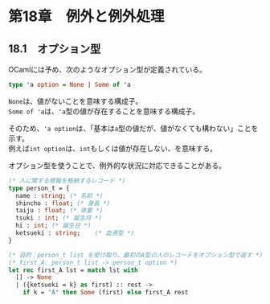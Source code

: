 # 第18章　例外と例外処理

## 18.1　オプション型

OCamlには予め、次のようなオプション型が定義されている。

```ocaml
type 'a option = None | Some of 'a
```

`None`は、値がないことを意味する構成子。  
`Some of 'a`は、`'a`型の値が存在することを意味する構成子。

そのため、`'a option`は、「基本は`a`型の値だが、値がなくても構わない」ことを示す。  
例えば`int option`は、`int`もしくは値が存在しない、を意味する。

オプション型を使うことで、例外的な状況に対応できることがある。

```ocaml
(* 人に関する情報を格納するレコード *)
type person_t = {
  name : string; (* 名前 *)
  shincho : float; (* 身長 *)
  taiju : float; (* 体重 *)
  tsuki : int; (* 誕生月 *)
  hi : int; (* 誕生日 *) 
  ketsueki : string;	(* 血液型 *)
}

(* 目的：person_t list を受け取り、最初のA型の人のレコードをオプション型で返す *)
(* first_A: person_t list -> person_t option *)
let rec first_A lst = match lst with
  [] -> None
  | ({ketsueki = k} as first) :: rest ->
    if k = "A" then Some (first) else first_A rest
```
